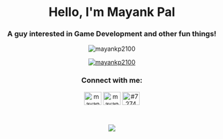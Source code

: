 <h1 align="center">Hello, I'm Mayank Pal</h1>
<h3 align="center">A guy interested in Game Development and other fun things!</h3>
<p align="center"> <img src="https://komarev.com/ghpvc/?username=mayankp2100&label=Profile%20views&color=0e75b6&style=flat" alt="mayankp2100" /> </p>
<p align="center"> <a href="https://github.com/ryo-ma/github-profile-trophy"><img src="https://github-profile-trophy.vercel.app/?username=mayankp2100&theme=juicyfresh&column=4&margin-w=10&margin-h=10&no-bg=true&rank=-?" alt="mayankp2100" /></a> </p>

<h3 align="center">Connect with me:</h3>
<p align="center">
<a href="https://twitter.com/mayankp2100" target="blank"><img align="center" src="https://raw.githubusercontent.com/rahuldkjain/github-profile-readme-generator/master/src/images/icons/Social/twitter.svg" alt="mayankp2100" height="30" width="40" /></a>
<a href="https://instagram.com/mayank8722" target="blank"><img align="center" src="https://raw.githubusercontent.com/rahuldkjain/github-profile-readme-generator/master/src/images/icons/Social/instagram.svg" alt="mayank._.2100" height="30" width="40" /></a>
<a href="https://discord.gg/#7274" target="blank"><img align="center" src="https://raw.githubusercontent.com/rahuldkjain/github-profile-readme-generator/master/src/images/icons/Social/discord.svg" alt="#7274" height="30" width="40" /></a>
</p>
<br>
<p align="center"><img align="center" src="http://github-profile-summary-cards.vercel.app/api/cards/repos-per-language?username=mayankp2100&theme=transparent" /></p>
